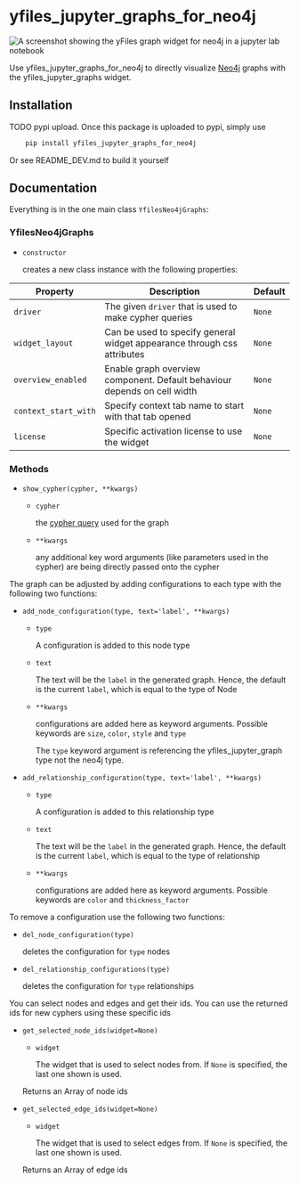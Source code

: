 # yfiles_jupyter_graphs_for_neo4j
![A screenshot showing the yFiles graph widget for neo4j in a jupyter lab notebook](https://raw.githubusercontent.com/yWorks/yfiles-jupyter-graphs-for-neo4j/main/images/example.png)

Use yfiles_jupyter_graphs_for_neo4j to directly visualize [Neo4j](https://neo4j.com/) graphs with the yfiles_jupyter_graphs
widget. 

## Installation

TODO pypi upload. Once this package is uploaded to pypi, simply use 
```bash
    pip install yfiles_jupyter_graphs_for_neo4j
```
Or see README_DEV.md to build it yourself



## Documentation

Everything is in the one main class ```YfilesNeo4jGraphs```:

### YfilesNeo4jGraphs

- ```constructor```

    creates a new class instance with the following properties:

| Property           | Description                                                              | Default |
|--------------------|--------------------------------------------------------------------------|---------|
| ```driver```             | The given ```driver``` that is used to make cypher queries                     | ```None```    |
| ```widget_layout```      | Can be used to specify general widget appearance through css attributes  | ```None```    |
| ```overview_enabled```   | Enable graph overview component. Default behaviour depends on cell width | ```None```    |
| ```context_start_with``` | Specify context tab name to start with that tab opened                   | ```None```    |
| ```license```            | Specific activation license to use the widget                            | ```None```    |

### Methods 
- ```show_cypher(cypher, **kwargs)```
    - ```cypher```
      
        the [cypher query](https://neo4j.com/docs/cypher-manual/current/introduction/) used for the graph
    - ```**kwargs```
  
        any additional key word arguments (like parameters used in the cypher) are being directly passed onto the cypher


The graph can be adjusted by adding configurations to each type with the following two functions:

- ```add_node_configuration(type, text='label', **kwargs)```
    - ```type```

        A configuration is added to this node type
    - ```text```
        
        The text will be the ```label``` in the generated graph. Hence, the default is the current ```label```, which is equal 
        to the type of Node
  
    - ```**kwargs``` 
        
        configurations are added here as keyword arguments. Possible keywords are ```size```, ```color```, ```style``` and ```type```
        
        The ```type``` keyword argument is referencing the yfiles_jupyter_graph type not the neo4j type.

  

- ```add_relationship_configuration(type, text='label', **kwargs)```
    - ```type```

        A configuration is added to this relationship type 
  
    - ```text```
        
        The text will be the ```label``` in the generated graph. Hence, the default is the current ```label```, which is equal 
        to the type of relationship
  
    - ```**kwargs``` 
        
        configurations are added here as keyword arguments. Possible keywords are ```color``` and ```thickness_factor```

To remove a configuration use the following two functions: 

- ```del_node_configuration(type)```
    
    deletes the configuration for ```type``` nodes
- ```del_relationship_configurations(type)```

    deletes the configuration for ```type``` relationships

You can select nodes and edges and get their ids. You can use the returned ids for new cyphers using these specific ids

- ```get_selected_node_ids(widget=None)```
    
    - ```widget``` 
    
        The widget that is used to select nodes from. If ```None``` is specified, the last one shown is used.
    
    Returns an Array of node ids

- ```get_selected_edge_ids(widget=None)```
    
    - ```widget``` 
    
        The widget that is used to select edges from. If ```None``` is specified, the last one shown is used.
    
    Returns an Array of edge ids
        